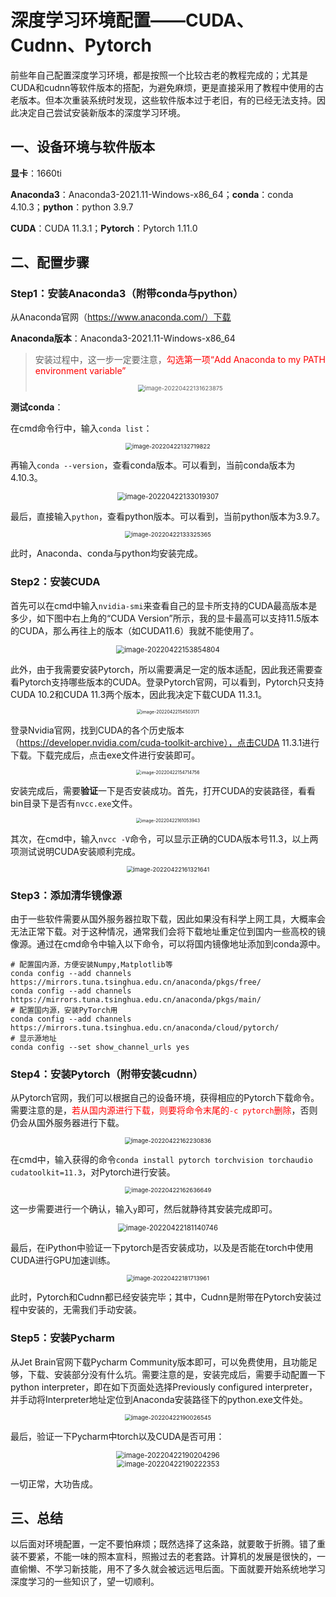 # 深度学习环境配置——CUDA、Cudnn、Pytorch

前些年自己配置深度学习环境，都是按照一个比较古老的教程完成的；尤其是CUDA和cudnn等软件版本的搭配，为避免麻烦，更是直接采用了教程中使用的古老版本。但本次重装系统时发现，这些软件版本过于老旧，有的已经无法支持。因此决定自己尝试安装新版本的深度学习环境。

## 一、设备环境与软件版本

**显卡**：1660ti

**Anaconda3**：Anaconda3-2021.11-Windows-x86_64；**conda**：conda 4.10.3；**python**：python 3.9.7

**CUDA**：CUDA 11.3.1；**Pytorch**：Pytorch 1.11.0

## 二、配置步骤

### Step1：安装Anaconda3（附带conda与python）

从Anaconda官网（https://www.anaconda.com/）下载

**Anaconda版本**：Anaconda3-2021.11-Windows-x86_64

> 安装过程中，这一步一定要注意，<font color="red">勾选第一项“Add Anaconda to my PATH environment variable”</font>
>
> <div align="center"><img src="../TyporaPics\image-20220422131623875.png" alt="image-20220422131623875" style="zoom: 67%;" /></div>
>
> 

**测试conda**：

在cmd命令行中，输入`conda list`：

<div align="center"><img src="../TyporaPics\image-20220422132719822.png" alt="image-20220422132719822" style="zoom:67%;" /></div>

再输入`conda --version`，查看conda版本。可以看到，当前conda版本为4.10.3。

<div align="center"><img src="../TyporaPics\image-20220422133019307.png" alt="image-20220422133019307" style="zoom:80%;" /></div>

最后，直接输入`python`，查看python版本。可以看到，当前python版本为3.9.7。

<div align="center"><img src="../TyporaPics\image-20220422133325365.png" alt="image-20220422133325365" style="zoom:67%;" /></div>

此时，Anaconda、conda与python均安装完成。

### Step2：安装CUDA

首先可以在cmd中输入`nvidia-smi`来查看自己的显卡所支持的CUDA最高版本是多少，如下图中右上角的“CUDA Version”所示，我的显卡最高可以支持11.5版本的CUDA，那么再往上的版本（如CUDA11.6）我就不能使用了。

<div align="center"><img src="../TyporaPics/image-20220422153854804.png" alt="image-20220422153854804" style="zoom:80%;" /></div>

此外，由于我需要安装Pytorch，所以需要满足一定的版本适配，因此我还需要查看Pytorch支持哪些版本的CUDA。登录Pytorch官网，可以看到，Pytorch只支持CUDA 10.2和CUDA 11.3两个版本，因此我决定下载CUDA 11.3.1。

<div align="center"><img src="../TyporaPics\image-20220422154503171.png" alt="image-20220422154503171" style="zoom: 50%;" /></div>

登录Nvidia官网，找到CUDA的各个历史版本（https://developer.nvidia.com/cuda-toolkit-archive），点击CUDA 11.3.1进行下载。下载完成后，点击exe文件进行安装即可。

<div align="center"><img src="../TyporaPics\image-20220422154714756.png" alt="image-20220422154714756" style="zoom:50%;" /></div>

安装完成后，需要**验证**一下是否安装成功。首先，打开CUDA的安装路径，看看bin目录下是否有`nvcc.exe`文件。

<div align="center"><img src="../TyporaPics\image-20220422161053943.png" alt="image-20220422161053943" style="zoom: 50%;" /></div>

其次，在cmd中，输入`nvcc -V`命令，可以显示正确的CUDA版本号11.3，以上两项测试说明CUDA安装顺利完成。

<div align="center"><img src="../TyporaPics\image-20220422161321641.png" alt="image-20220422161321641" style="zoom:67%;" /></div>

### Step3：添加清华镜像源

由于一些软件需要从国外服务器拉取下载，因此如果没有科学上网工具，大概率会无法正常下载。对于这种情况，通常我们会将下载地址重定位到国内一些高校的镜像源。通过在cmd命令中输入以下命令，可以将国内镜像地址添加到conda源中。

```
# 配置国内源，方便安装Numpy,Matplotlib等
conda config --add channels https://mirrors.tuna.tsinghua.edu.cn/anaconda/pkgs/free/
conda config --add channels https://mirrors.tuna.tsinghua.edu.cn/anaconda/pkgs/main/
# 配置国内源，安装PyTorch用
conda config --add channels https://mirrors.tuna.tsinghua.edu.cn/anaconda/cloud/pytorch/
# 显示源地址
conda config --set show_channel_urls yes
```

### Step4：安装Pytorch（附带安装cudnn）

从Pytorch官网，我们可以根据自己的设备环境，获得相应的Pytorch下载命令。需要注意的是，<font color="red">若从国内源进行下载，则要将命令末尾的`-c pytorch`删除</font>，否则仍会从国外服务器进行下载。

<div align="center"><img src="../TyporaPics\image-20220422162230836.png" alt="image-20220422162230836" style="zoom:67%;" /></div>

在cmd中，输入获得的命令`conda install pytorch torchvision torchaudio cudatoolkit=11.3`，对Pytorch进行安装。

<div align="center"><img src="../TyporaPics\image-20220422162636649.png" alt="image-20220422162636649" style="zoom:67%;" /></div>

这一步需要进行一个确认，输入`y`即可，然后就静待其安装完成即可。

<div align="center"><img src="../TyporaPics\image-20220422181140746.png" alt="image-20220422181140746" style="zoom:80%;" /></div>

最后，在iPython中验证一下pytorch是否安装成功，以及是否能在torch中使用CUDA进行GPU加速训练。

<div align="center"><img src="../TyporaPics\image-20220422181713961.png" alt="image-20220422181713961" style="zoom:67%;" /></div>

此时，Pytorch和Cudnn都已经安装完毕；其中，Cudnn是附带在Pytorch安装过程中安装的，无需我们手动安装。

### Step5：安装Pycharm

从Jet Brain官网下载Pycharm Community版本即可，可以免费使用，且功能足够，下载、安装部分没有什么坑。需要注意的是，安装完成后，需要手动配置一下python interpreter，即在如下页面处选择Previously configured interpreter，并手动将Interpreter地址定位到Anaconda安装路径下的python.exe文件处。

<div align="center"><img src="../TyporaPics\image-20220422190026545.png" alt="image-20220422190026545" style="zoom:67%;" /></div>

最后，验证一下Pycharm中torch以及CUDA是否可用：

<div align="center"><img src="../TyporaPics\image-20220422190204296.png" alt="image-20220422190204296" style="zoom: 80%;" /></div>

<div align="center"><img src="../TyporaPics\image-20220422190222353.png" alt="image-20220422190222353" style="zoom:80%;" /></div>

一切正常，大功告成。

## 三、总结

以后面对环境配置，一定不要怕麻烦；既然选择了这条路，就要敢于折腾。错了重装不要紧，不能一味的照本宣科，照搬过去的老套路。计算机的发展是很快的，一直偷懒、不学习新技能，用不了多久就会被远远甩后面。下面就要开始系统地学习深度学习的一些知识了，望一切顺利。
